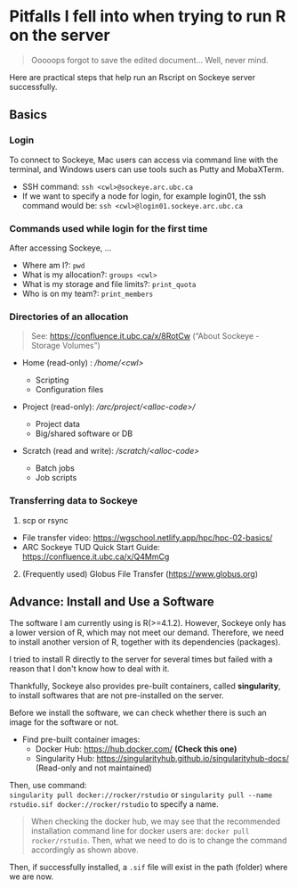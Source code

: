 # Pitfalls I fell into when trying to run R on the server

> Ooooops forgot to save the edited document...
> Well, never mind.

Here are practical steps that help run an Rscript on Sockeye server successfully. 

## Basics

### Login

To connect to Sockeye, Mac users can access via command line with the terminal, and Windows users can use tools such as Putty and MobaXTerm. 

- SSH command: `ssh <cwl>@sockeye.arc.ubc.ca`  
- If we want to specify a node for login, for example login01, the ssh command would be: `ssh <cwl>@login01.sockeye.arc.ubc.ca`

### Commands used while login for the first time

After accessing Sockeye, ...

- Where am I?: `pwd`
- What is my allocation?: `groups <cwl>`
- What is my storage and file limits?: `print_quota`
- Who is on my team?: `print_members`

### Directories of an allocation

> See: https://confluence.it.ubc.ca/x/8RotCw (“About Sockeye - Storage Volumes”)

- Home (read-only) : _/home/\<cwl\>_
  - Scripting
  - Configuration files

- Project (read-only): _/arc/project/\<alloc-code\>/_
  - Project data
  - Big/shared software or DB

- Scratch (read and write): _/scratch/\<alloc-code\>_
  - Batch jobs
  - Job scripts

### Transferring data to Sockeye

1. scp or rsync
  - File transfer video: https://wgschool.netlify.app/hpc/hpc-02-basics/
  - ARC Sockeye TUD Quick Start Guide: https://confluence.it.ubc.ca/x/Q4MmCg

2. (Frequently used) Globus File Transfer (https://www.globus.org)



## Advance: Install and Use a Software

The software I am currently using is R(>=4.1.2). 
However, Sockeye only has a lower version of R, which may not meet our demand.
Therefore, we need to install another version of R, together with its dependencies (packages). 

I tried to install R directly to the server for several times but failed with a reason that I don't know how to deal with it. 

Thankfully, Sockeye also provides pre-built containers, called **singularity**, 
to install softwares that are not pre-installed on the server. 

Before we install the software, we can check whether there is such an image for the software or not. 
- Find pre-built container images:
  - Docker Hub: https://hub.docker.com/ **(Check this one)**
  - Singularity Hub: https://singularityhub.github.io/singularityhub-docs/ (Read-only and not maintained)

Then, use command:  
`singularity pull docker://rocker/rstudio` or `singularity pull --name rstudio.sif docker://rocker/rstudio` to specify a name.

> When checking the docker hub, we may see that the recommended installation command line for docker users are: `docker pull rocker/rstudio`. 
> Then, what we need to do is to change the command accordingly as shown above. 

Then, if successfully installed, a `.sif` file will exist in the path (folder) where we are now.  


 
